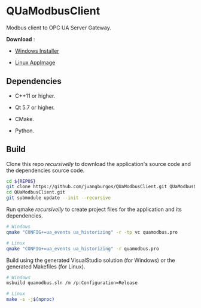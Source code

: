 # QUaModbusClient

Modbus client to OPC UA Server Gateway.

**Download** :

* [Windows Installer](https://github.com/juangburgos/QUaModbusClient/releases/tag/latest)

* [Linux AppImage](https://github.com/juangburgos/QUaModbusClient/releases/tag/latest)

## Dependencies

* C++11 or higher.

* Qt 5.7 or higher.

* CMake.

* Python.

## Build

Clone this repo *recursivelly* to download the application's source code and the dependencies source code.

```bash
cd ${REPOS}
git clone https://github.com/juangburgos/QUaModbusClient.git QUaModbusClient.git
cd QUaModbusClient.git
git submodule update --init --recursive
```

Run qmake *recursivelly* to create project files for the application and its dependencies.

```bash
# Windows
qmake "CONFIG+=ua_events ua_historizing" -r -tp vc quamodbus.pro

# Linux
qmake "CONFIG+=ua_events ua_historizing" -r quamodbus.pro
```

Build using the generated VisualStudio solution (for Windows) or the generated Makefiles (for Linux).

```bash
# Windows
msbuild quamodbus.sln /m /p:Configuration=Release

# Linux
make -s -j$(nproc)
```